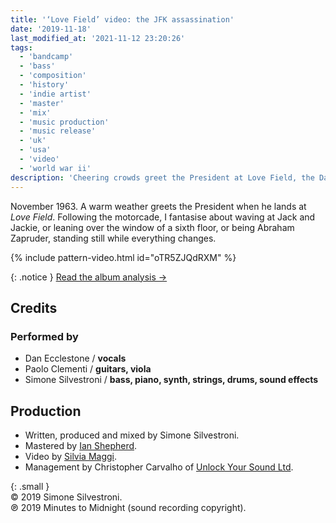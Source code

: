 ```yaml
---
title: '‘Love Field’ video: the JFK assassination'
date: '2019-11-18'
last_modified_at: '2021-11-12 23:20:26'
tags:
  - 'bandcamp'
  - 'bass'
  - 'composition'
  - 'history'
  - 'indie artist'
  - 'master'
  - 'mix'
  - 'music production'
  - 'music release'
  - 'uk'
  - 'usa'
  - 'video'
  - 'world war ii'
description: 'Cheering crowds greet the President at Love Field, the Dallas airport. As the motorcade cuts through the city, I imagine to be there, standing still while everything changes.'
---
```

November 1963. A warm weather greets the President when he lands at _Love Field_. Following the motorcade, I fantasise about waving at Jack and Jackie, or leaning over the window of a sixth floor, or being Abraham Zapruder, standing still while everything changes.

{% include pattern-video.html id="oTR5ZJQdRXM" %}

{: .notice }
[Read the album analysis&nbsp;→](/work/music/after-1989/)

## Credits

### Performed by

- Dan Ecclestone / **vocals**
- Paolo Clementi / **guitars, viola**
- Simone Silvestroni / **bass, piano, synth, strings, drums, sound effects**

## Production

- Written, produced and mixed by Simone Silvestroni.
- Mastered by [Ian Shepherd](https://en.wikipedia.org/wiki/Ian_Shepherd).
- Video by [Silvia Maggi](https://silviamaggidesign.com).
- Management by Christopher Carvalho of [Unlock Your Sound Ltd](https://unlockyoursound.com/).

{: .small }
<br>&copy; 2019 Simone Silvestroni.
<br>℗ 2019 Minutes to Midnight (sound recording copyright).